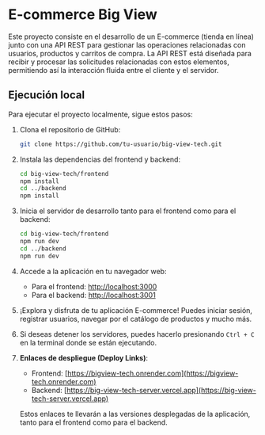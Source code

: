 # E-commerce Big View

Este proyecto consiste en el desarrollo de un E-commerce (tienda en línea) junto con una API REST para gestionar las operaciones relacionadas con usuarios, productos y carritos de compra. La API REST está diseñada para recibir y procesar las solicitudes relacionadas con estos elementos, permitiendo así la interacción fluida entre el cliente y el servidor.

## Ejecución local

Para ejecutar el proyecto localmente, sigue estos pasos:

1. Clona el repositorio de GitHub:

   ```sh
   git clone https://github.com/tu-usuario/big-view-tech.git

2. Instala las dependencias del frontend y backend:

   ```sh
   cd big-view-tech/frontend
   npm install
   cd ../backend
   npm install
   
3. Inicia el servidor de desarrollo tanto para el frontend como para el backend:

   ```sh
   cd big-view-tech/frontend
   npm run dev
   cd ../backend
   npm run dev

4. Accede a la aplicación en tu navegador web:

   - Para el frontend: [http://localhost:3000](http://localhost:3000)
   - Para el backend: [http://localhost:3001](http://localhost:3001)

5. ¡Explora y disfruta de tu aplicación E-commerce! Puedes iniciar sesión, registrar usuarios, navegar por el catálogo de productos y mucho más.

6. Si deseas detener los servidores, puedes hacerlo presionando `Ctrl + C` en la terminal donde se están ejecutando.

7. **Enlaces de despliegue (Deploy Links)**:

   - Frontend: [https://bigview-tech.onrender.com](https://bigview-tech.onrender.com)
   - Backend: [https://big-view-tech-server.vercel.app](https://big-view-tech-server.vercel.app)

   Estos enlaces te llevarán a las versiones desplegadas de la aplicación, tanto para el frontend como para el backend.

